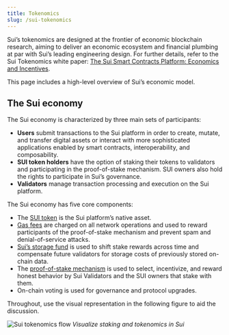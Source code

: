 ```yaml
---
title: Tokenomics
slug: /sui-tokenomics
---
```


Sui’s tokenomics are designed at the frontier of economic blockchain research, aiming to deliver an economic ecosystem and financial plumbing at par with Sui’s leading engineering design. For further details, refer to the Sui Tokenomics white paper: [The Sui Smart Contracts Platform: Economics and Incentives](https://github.com/MystenLabs/sui/blob/main/doc/paper/tokenomics.pdf).

This page includes a high-level overview of Sui’s economic model.

## The Sui economy

The Sui economy is characterized by three main sets of participants:

- **Users** submit transactions to the Sui platform in order to create, mutate, and transfer digital assets or interact with more sophisticated applications enabled by smart contracts, interoperability, and composability.
- **SUI token holders** have the option of staking their tokens to validators and participating in the proof-of-stake mechanism. SUI owners also hold the rights to participate in Sui’s governance.
- **Validators** manage transaction processing and execution on the Sui platform.

The Sui economy has five core components:

- The [SUI token](../economics/sui-token.md) is the Sui platform’s native asset.
- [Gas fees](../economics/gas-pricing.md) are charged on all network operations and used to reward participants of the proof-of-stake mechanism and prevent spam and denial-of-service attacks.
- [Sui’s storage fund](../economics/sui-storage-fund.md) is used to shift stake rewards across time and compensate future validators for storage costs of previously stored on-chain data.
- The [proof-of-stake mechanism](../economics/proof-of-stake.md) is used to select, incentivize, and reward honest behavior by Sui Validators and the SUI owners that stake with them.
- On-chain voting is used for governance and protocol upgrades.

Throughout, use the visual representation in the following figure to aid the discussion.

![Sui tokenomics flow](/img/sui-tokenomics-flow.png "See staking and tokenomics in Sui")
_Visualize staking and tokenomics in Sui_
